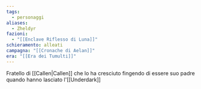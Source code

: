 ```yaml
---
tags:
  - personaggi
aliases:
  - Zheldyr
fazioni:
  - "[[Enclave Riflesso di Luna]]"
schieramento: alleati
campagna: "[[Cronache di Aelan]]"
era: "[[Era dei Tumulti]]"
---
```

Fratello di [[Callen|Callen]] che lo ha cresciuto fingendo di essere suo padre quando hanno lasciato l'[[Underdark]] 